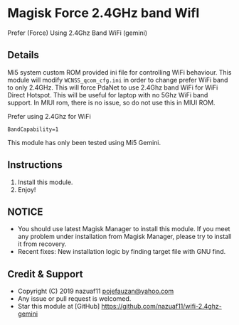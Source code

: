 # Magisk Force 2.4GHz band WifI

Prefer (Force) Using 2.4Ghz Band WiFi (gemini)


## Details

 Mi5 system custom ROM provided ini file for controlling WiFi behaviour. This module will modify `WCNSS_qcom_cfg.ini` in order to change prefer WiFi band to only 2.4GHz. This will force PdaNet to use 2.4Ghz band WiFi for WiFi Direct Hotspot. This will be useful for laptop with no 5Ghz WiFi band support. In MIUI rom, there is no issue, so do not use this in MIUI ROM.


Prefer using 2.4Ghz for WiFi
```
BandCapability=1
```
This module has only been tested using Mi5 Gemini. 



## Instructions
1. Install this module.
2. Enjoy!

## NOTICE

* You should use latest Magisk Manager to install this module. If you meet any problem under installation from Magisk Manager, please try to install it from recovery.
* Recent fixes:
New installation logic by finding target file with GNU find.

## Credit & Support

* Copyright (C) 2019 nazuaf11 <pojefauzan@yahoo.com>
* Any issue or pull request is welcomed.
* Star this module at [GitHub] <https://github.com/nazuaf11/wifi-2.4ghz-gemini>
